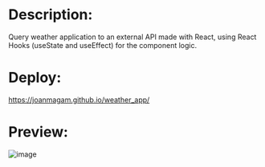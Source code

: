 # Description:
Query weather application to an external API made with React, using React Hooks (useState and useEffect) for the component logic.

# Deploy: 
https://joanmagam.github.io/weather_app/

# Preview:
![image](https://github.com/JoanMaGam/weather_app/assets/122151033/37abcf37-52d8-47eb-841e-50ee15eb9896)
